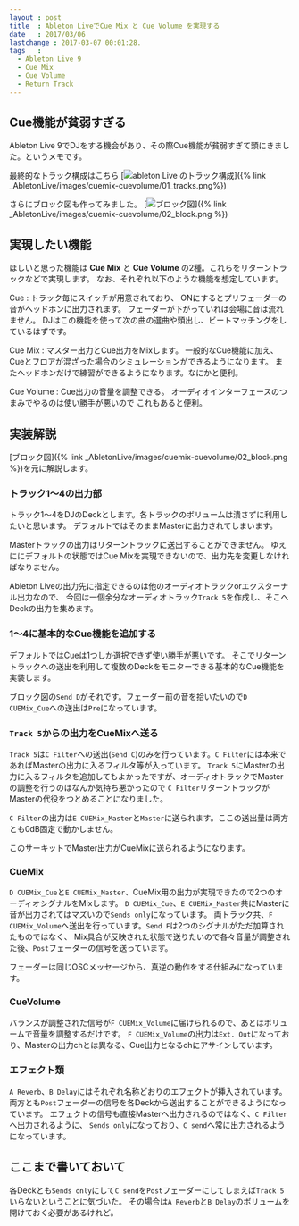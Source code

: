 ```yaml
---
layout : post
title  : Ableton LiveでCue Mix と Cue Volume を実現する
date   : 2017/03/06
lastchange : 2017-03-07 00:01:28.
tags   :
  - Ableton Live 9
  - Cue Mix
  - Cue Volume
  - Return Track
---
```


## Cue機能が貧弱すぎる

Ableton Live 9でDJをする機会があり、その際Cue機能が貧弱すぎて頭にきました。というメモです。

最終的なトラック構成はこちら
[<img class="img-responsive" src="{% link _AbletonLive/images/cuemix-cuevolume/01_tracks.png%}" alt="ableton Live のトラック構成" title="ableton Live のトラック構成">]({% link _AbletonLive/images/cuemix-cuevolume/01_tracks.png%})

さらにブロック図も作ってみました。
[<img class="img-responsive" src="{% link _AbletonLive/images/cuemix-cuevolume/02_block.png %}" alt="ブロック図" title="ブロック図">]({% link _AbletonLive/images/cuemix-cuevolume/02_block.png %})


## 実現したい機能

ほしいと思った機能は **Cue Mix** と **Cue Volume** の2種。これらをリターントラックなどで実現します。
なお、それぞれ以下のような機能を想定しています。

Cue
: トラック毎にスイッチが用意されており、
ONにするとプリフェーダーの音がヘッドホンに出力されます。
フェーダーが下がっていれば会場に音は流れません。
DJはこの機能を使って次の曲の選曲や頭出し、ビートマッチングをしているはずです。

Cue Mix
: マスター出力とCue出力をMixします。
一般的なCue機能に加え、Cueとフロアが混ざった場合のシミュレーションができるようになります。
またヘッドホンだけで練習ができるようになります。なにかと便利。

Cue Volume
: Cue出力の音量を調整できる。
オーディオインターフェースのつまみでやるのは使い勝手が悪いので
これもあると便利。

## 実装解説

[ブロック図]({% link _AbletonLive/images/cuemix-cuevolume/02_block.png %})を元に解説します。

### トラック1〜4の出力部

トラック1〜4をDJのDeckとします。各トラックのボリュームは潰さずに利用したいと思います。
デフォルトではそのままMasterに出力されてしまいます。

Masterトラックの出力はリターントラックに送出することができません。
ゆえににデフォルトの状態ではCue Mixを実現できないので、出力先を変更しなければなりません。

Ableton Liveの出力先に指定できるのは他のオーディオトラックorエクスターナル出力なので、
今回は一個余分なオーディオトラック`Track 5`を作成し、そこへDeckの出力を集めます。

### 1〜4に基本的なCue機能を追加する

デフォルトではCueは1つしか選択できず使い勝手が悪いです。
そこでリターントラックへの送出を利用して複数のDeckをモニターできる基本的なCue機能を実装します。

ブロック図の`Send D`がそれです。フェーダー前の音を拾いたいので`D CUEMix_Cue`への送出は`Pre`になっています。

### `Track 5`からの出力をCueMixへ送る

`Track 5`は`C Filter`への送出(`Send C`)のみを行っています。`C Filter`には本来であればMasterの出力に入るフィルタ等が入っています。
`Track 5`にMasterの出力に入るフィルタを追加してもよかったですが、オーディオトラックでMasterの調整を行うのはなんか気持ち悪かったので
`C Filter`リターントラックがMasterの代役をつとめることになりました。

`C Filter`の出力は`E CUEMix_Master`と`Master`に送られます。ここの送出量は両方とも0dB固定で動かしません。

このサーキットでMaster出力がCueMixに送られるようになります。

### CueMix

`D CUEMix_Cue`と`E CUEMix_Master`、CueMix用の出力が実現できたので2つのオーディオシグナルをMixします。
`D CUEMix_Cue`、`E CUEMix_Master`共にMasterに音が出力されてはマズいので`Sends only`になっています。
両トラック共、`F CUEMix_Volume`へ送出を行っています。`Send F`は2つのシグナルがただ加算されたものではなく、
Mix具合が反映された状態で送りたいので各々音量が調整された後、`Post`フェーダーの信号を送っています。

フェーダーは同じOSCメッセージから、真逆の動作をする仕組みになっています。

### CueVolume

バランスが調整された信号が`F CUEMix_Volume`に届けられるので、あとはボリュームで音量を調整するだけです。
`F CUEMix_Volume`の出力は`Ext. Out`になっており、Masterの出力chとは異なる、Cue出力となるchにアサインしています。

### エフェクト類

`A Reverb`、`B Delay`にはそれぞれ名称どおりのエフェクトが挿入されています。
両方とも`Post`フェーダーの信号を各Deckから送出することができるようになっています。
エフェクトの信号も直接Masterへ出力されるのではなく、`C Filter`へ出力されるように、
`Sends only`になっており、`C send`へ常に出力されるようになっています。

## ここまで書いておいて

各Deckとも`Sends only`にして`C send`を`Post`フェーダーにしてしまえば`Track 5`いらないということに気づいた。
その場合は`A Reverb`と`B Delay`のボリュームを開けておく必要があるけれど。
